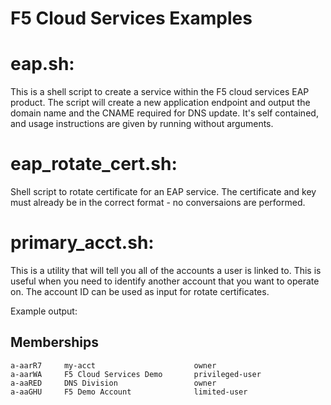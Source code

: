 # F5 Cloud Services Examples 

# eap.sh:

This is a shell script to create a service within the F5 cloud services EAP product.
The script will create a new application endpoint and output the domain name and the CNAME required for DNS update.
It's self contained, and usage instructions are given by running without arguments.

# eap_rotate_cert.sh:

Shell script to rotate certificate for an EAP service.
The certificate and key must already be in the correct format - no conversaions are performed.

# primary_acct.sh:

This is a utility that will tell you all of the accounts a user is linked to.
This is useful when you need to identify another account that you want to operate on.
The account ID can be used as input for rotate certificates.

Example output:

Memberships
-------------
    a-aarR7     my-acct                      owner
    a-aarWA     F5 Cloud Services Demo       privileged-user
    a-aaRED     DNS Division                 owner
    a-aaGHU     F5 Demo Account              limited-user

